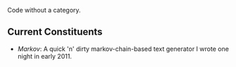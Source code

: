 Code without a category.


Current Constituents
--------------------
* *Markov*: A quick 'n' dirty markov-chain-based text generator I wrote one night in early 2011.